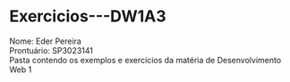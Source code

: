 # Exercicios---DW1A3
Nome: Eder Pereira  
Prontuário: SP3023141  
Pasta contendo os exemplos e exercícios da matéria de Desenvolvimento Web 1
